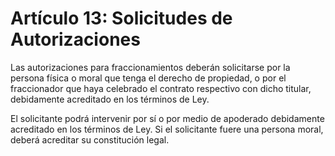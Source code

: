 # Artículo 13: Solicitudes de Autorizaciones

Las autorizaciones para fraccionamientos deberán solicitarse por la persona física o moral que tenga el derecho de propiedad, o por el fraccionador que haya celebrado el contrato respectivo con dicho titular, debidamente acreditado en los términos de Ley.

El solicitante podrá intervenir por sí o por medio de apoderado debidamente acreditado en los términos de Ley. Si el solicitante fuere una persona moral, deberá acreditar su constitución legal.
